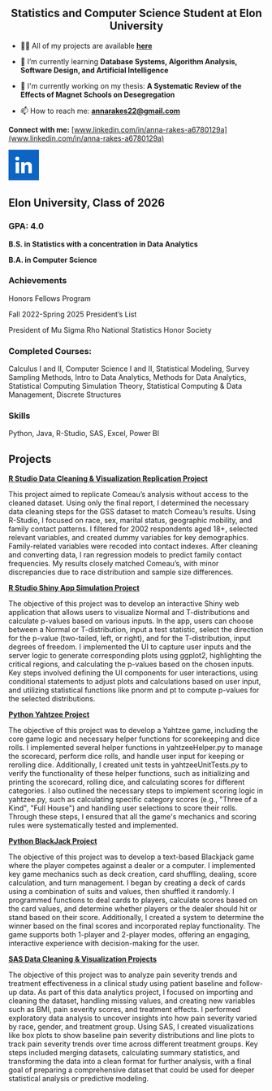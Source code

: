<h2 align="center">Statistics and Computer Science Student at Elon University</h2>

- 👨‍💻 All of my projects are available **[here](https://github.com/annarakes?tab=repositories)**

- 🌱 I’m currently learning **Database Systems, Algorithm Analysis, Software Design, and Artificial Intelligence**

- 📝 I'm currently working on my thesis: **A Systematic Review of the Effects of Magnet Schools on Desegregation**

- 📫 How to reach me: **annarakes22@gmail.com**


**Connect with me:** [www.linkedin.com/in/anna-rakes-a6780129a](www.linkedin.com/in/anna-rakes-a6780129a)

[<img src="images/linkedin.png" width="60" height="60">](www.linkedin.com/in/anna-rakes-a6780129a)



## Elon University, Class of 2026

### GPA: 4.0

**B.S. in Statistics with a concentration in Data Analytics**

**B.A. in Computer Science**

### Achievements

Honors Fellows Program

Fall 2022-Spring 2025 President’s List 

President of Mu Sigma Rho National Statistics Honor Society

### Completed Courses:

Calculus I and II, Computer Science I and II, Statistical Modeling, Survey Sampling Methods, Intro to Data Analytics, Methods for Data Analytics, Statistical Computing Simulation Theory, Statistical Computing & Data Management, Discrete Structures	

### Skills

Python, Java, R-Studio, SAS, Excel, Power BI

## Projects

**[R Studio Data Cleaning & Visualization Replication Project](https://github.com/annarakes/RStudio-DataReplication.git)**

This project aimed to replicate Comeau’s analysis without access to the cleaned dataset. Using only the final report, I determined the necessary data cleaning steps for the GSS dataset to match Comeau’s results. Using R-Studio, I focused on race, sex, marital status, geographic mobility, and family contact patterns. I filtered for 2002 respondents aged 18+, selected relevant variables, and created dummy variables for key demographics. Family-related variables were recoded into contact indexes. After cleaning and converting data, I ran regression models to predict family contact frequencies. My results closely matched Comeau’s, with minor discrepancies due to race distribution and sample size differences.

**[R Studio Shiny App Simulation Project](https://github.com/annarakes/RStudio-ShinyAppSimulation.git)**

The objective of this project was to develop an interactive Shiny web application that allows users to visualize Normal and T-distributions and calculate p-values based on various inputs. In the app, users can choose between a Normal or T-distribution, input a test statistic, select the direction for the p-value (two-tailed, left, or right), and for the T-distribution, input degrees of freedom. I implemented the UI to capture user inputs and the server logic to generate corresponding plots using ggplot2, highlighting the critical regions, and calculating the p-values based on the chosen inputs. Key steps involved defining the UI components for user interactions, using conditional statements to adjust plots and calculations based on user input, and utilizing statistical functions like pnorm and pt to compute p-values for the selected distributions.


**[Python Yahtzee Project](https://github.com/annarakes/Python-Yahtzee.git)**

The objective of this project was to develop a Yahtzee game, including the core game logic and necessary helper functions for scorekeeping and dice rolls. I implemented several helper functions in yahtzeeHelper.py to manage the scorecard, perform dice rolls, and handle user input for keeping or rerolling dice. Additionally, I created unit tests in yahtzeeUnitTests.py to verify the functionality of these helper functions, such as initializing and printing the scorecard, rolling dice, and calculating scores for different categories. I also outlined the necessary steps to implement scoring logic in yahtzee.py, such as calculating specific category scores (e.g., "Three of a Kind", "Full House") and handling user selections to score their rolls. Through these steps, I ensured that all the game's mechanics and scoring rules were systematically tested and implemented.

**[Python BlackJack Project](https://github.com/annarakes/Python-BlackJack.git)**

The objective of this project was to develop a text-based Blackjack game where the player competes against a dealer or a computer. I implemented key game mechanics such as deck creation, card shuffling, dealing, score calculation, and turn management. I began by creating a deck of cards using a combination of suits and values, then shuffled it randomly. I programmed functions to deal cards to players, calculate scores based on the card values, and determine whether players or the dealer should hit or stand based on their score. Additionally, I created a system to determine the winner based on the final scores and incorporated replay functionality. The game supports both 1-player and 2-player modes, offering an engaging, interactive experience with decision-making for the user.

**[SAS Data Cleaning & Visualization Projects](https://github.com/annarakes/SAS-DataCleaning.git)**

The objective of this project was to analyze pain severity trends and treatment effectiveness in a clinical study using patient baseline and follow-up data. As part of this data analytics project, I focused on importing and cleaning the dataset, handling missing values, and creating new variables such as BMI, pain severity scores, and treatment effects. I performed exploratory data analysis to uncover insights into how pain severity varied by race, gender, and treatment group. Using SAS, I created visualizations like box plots to show baseline pain severity distributions and line plots to track pain severity trends over time across different treatment groups. Key steps included merging datasets, calculating summary statistics, and transforming the data into a clean format for further analysis, with a final goal of preparing a comprehensive dataset that could be used for deeper statistical analysis or predictive modeling.





